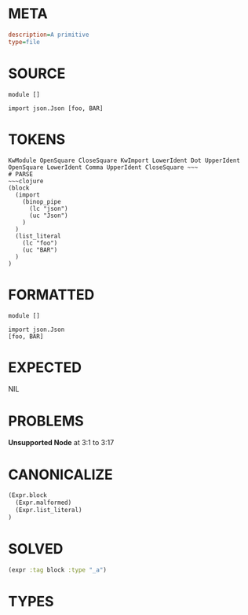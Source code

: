# META
~~~ini
description=A primitive
type=file
~~~
# SOURCE
~~~roc
module []

import json.Json [foo, BAR]
~~~
# TOKENS
~~~text
KwModule OpenSquare CloseSquare KwImport LowerIdent Dot UpperIdent OpenSquare LowerIdent Comma UpperIdent CloseSquare ~~~
# PARSE
~~~clojure
(block
  (import
    (binop_pipe
      (lc "json")
      (uc "Json")
    )
  )
  (list_literal
    (lc "foo")
    (uc "BAR")
  )
)
~~~
# FORMATTED
~~~roc
module []

import json.Json
[foo, BAR]
~~~
# EXPECTED
NIL
# PROBLEMS
**Unsupported Node**
at 3:1 to 3:17

# CANONICALIZE
~~~clojure
(Expr.block
  (Expr.malformed)
  (Expr.list_literal)
)
~~~
# SOLVED
~~~clojure
(expr :tag block :type "_a")
~~~
# TYPES
~~~roc
~~~
